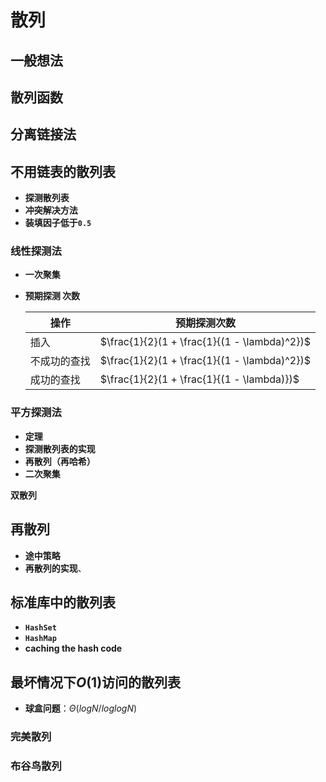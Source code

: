 # 散列

## 一般想法



## 散列函数



## 分离链接法



## 不用链表的散列表

* **探测散列表**
* **冲突解决方法**
* **装填因子低于`0.5`**

### 线性探测法  

* **一次聚集**

* **预期探测 次数**

  | 操作         | 预期探测次数                                 |
  | ------------ | -------------------------------------------- |
  | 插入         | $\frac{1}{2}(1 + \frac{1}{(1 - \lambda)^2})$ |
  | 不成功的查找 | $\frac{1}{2}(1 + \frac{1}{(1 - \lambda)^2})$ |
  | 成功的查找   | $\frac{1}{2}(1 + \frac{1}{(1 - \lambda)})$   |

### 平方探测法

* **定理**
* **探测散列表的实现** 
* **再散列（再哈希）**
* **二次聚集**

**双散列**

## 再散列

* **途中策略**
* **再散列的实现**、

## 标准库中的散列表

* **`HashSet`**
* **`HashMap`**
* **caching the hash code**

## 最坏情况下$O(1)$访问的散列表

* **球盒问题**：$\Theta(logN / loglogN)$

### 完美散列

### 布谷鸟散列

